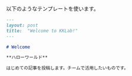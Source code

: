 以下のようなテンプレートを使います。

``` markdown
---
layout: post
title:  "Welcome to KKLab!"
---

# Welcome

**ハローワールド**

はじめての記事を投稿します。チームで活用したいものです。
```
